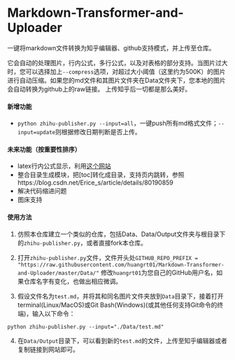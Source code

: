 # Markdown-Transformer-and-Uploader

一键将markdown文件转换为知乎编辑器、github支持模式，并上传至仓库。

它会自动的处理图片，行内公式，多行公式，以及对表格的部分支持。当图片过大时，您可以选择加上`--compress`选项，对超过大小阈值（这里约为500K）的图片进行自动压缩。如果您的md文件和其图片文件夹在Data文件夹下，您本地的图片会自动转换为github上的raw链接。
上传知乎后一切都是那么美好。

#### 新增功能
* `python zhihu-publisher.py --input=all`，一键push所有md格式文件；`--input=update`则根据修改日期判断是否上传。

#### 未来功能（按重要性排序）

* latex行内公式显示，利用[这个网站](https://blog.csdn.net/dta0502/article/details/92642634?depth_1-utm_source=distribute.pc_relevant.none-task-blog-BlogCommendFromBaidu-1&utm_source=distribute.pc_relevant.none-task-blog-BlogCommendFromBaidu-1)
* 整合目录生成模块，把[toc]转化成目录，支持页内跳转，参照https://blog.csdn.net/Erice_s/article/details/80190859
* 解决代码缩进问题
* 图床支持

#### 使用方法

1. 仿照本仓库建立一个类似的仓库，包括Data、Data/Output文件夹与根目录下的`zhihu-publisher.py`，或者直接fork本仓库。

2. 打开`zhihu-publisher.py`文件，文件开头处`GITHUB_REPO_PREFIX = "https://raw.githubusercontent.com/huangrt01/Markdown-Transformer-and-Uploader/master/Data/"` 修改`huangrt01`为您自己的GitHub用户名，如果仓库名字有变化，也做出相应微调。

3. 假设文件名为`test.md`，并将其和同名图片文件夹放到`Data`目录下，接着打开terminal(Linux/MacOS)或Git Bash(Windows)(或其他任何支持Git命令的终端)，输入以下命令：

`python zhihu-publisher.py --input="./Data/test.md"`

4. 在`Data/Output`目录下，可以看到新的`test.md`的文件，上传至知乎编辑器或者复制链接到网站即可。

